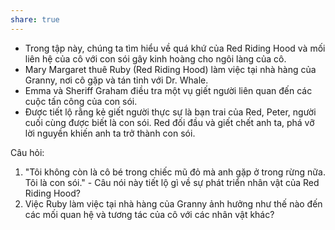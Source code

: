 ```yaml
---
share: true
---
```

-   Trong tập này, chúng ta tìm hiểu về quá khứ của Red Riding Hood và mối liên hệ của cô với con sói gây kinh hoàng cho ngôi làng của cô.
-   Mary Margaret thuê Ruby (Red Riding Hood) làm việc tại nhà hàng của Granny, nơi cô gặp và tán tỉnh với Dr. Whale.
-   Emma và Sheriff Graham điều tra một vụ giết người liên quan đến các cuộc tấn công của con sói.
-   Được tiết lộ rằng kẻ giết người thực sự là bạn trai của Red, Peter, người cuối cùng được biết là con sói. Red đối đầu và giết chết anh ta, phá vỡ lời nguyền khiến anh ta trở thành con sói.

Câu hỏi:

1.  "Tôi không còn là cô bé trong chiếc mũ đỏ mà anh gặp ở trong rừng nữa. Tôi là con sói." - Câu nói này tiết lộ gì về sự phát triển nhân vật của Red Riding Hood?
2.  Việc Ruby làm việc tại nhà hàng của Granny ảnh hưởng như thế nào đến các mối quan hệ và tương tác của cô với các nhân vật khác?